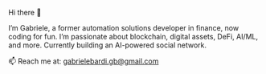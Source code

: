 Hi there 👋

I’m Gabriele, a former automation solutions developer in finance, now coding for fun. 
I’m passionate about blockchain, digital assets, DeFi, AI/ML, and more. Currently building an AI-powered social network.

📫 Reach me at: gabrielebardi.gb@gmail.com


<!---
BG4Finance/BG4Finance is a ✨ special ✨ repository because its `README.md` (this file) appears on your GitHub profile.
You can click the Preview link to take a look at your changes.
--->
